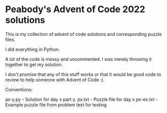 # Peabody's Advent of Code 2022 solutions

This is my collection of advent of code solutions and corresponding puzzle files.

I did everything in Python.

A lot of the code is messy and uncommented. I was merely throwing it together to get my solution.

I don't promise that any of this stuff works or that it would be good code to review to help someone with Advent of Code :).

Conventions:

ax-y.py - Solution for day x part y.
px.txt - Puzzle file for day x
px-ex.txt - Example puzzle file from problem text for testing

